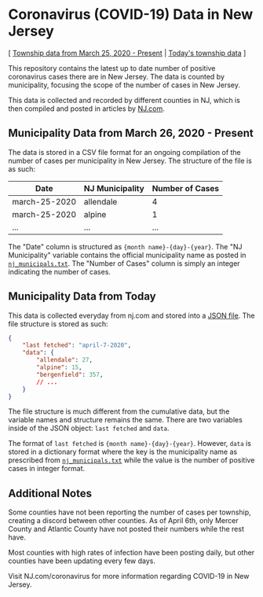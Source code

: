 # Coronavirus (COVID-19) Data in New Jersey
[
[ Township data from March 25, 2020 - Present](https://raw.githubusercontent.com/saaqebs/covid19-newjersey/master/total_nj_covid19.csv?token=AIK7VXF6BA3HPELIM7D3F4K6RVZ66)  |  [Today's township data](https://raw.githubusercontent.com/saaqebs/covid19-newjersey/master/nj_covid19_today.json?token=AIK7VXB6O7QRBWLG4FALI626RV2C4) ]

This repository contains the latest up to date number of positive coronavirus cases there are in New Jersey. The data is counted by municipality, focusing the scope of the number of cases in New Jersey.

This data is collected and recorded by different counties in NJ, which is then compiled and posted in articles by [NJ.com](https://www.nj.com/coronavirus/). 

## Municipality Data from March 26, 2020 - Present

The data is stored in a CSV file format for an ongoing compilation of the number of cases per municipality in New Jersey. The structure of the file is as such:

| Date          | NJ Municipality | Number of Cases |
|---------------|-----------------|-----------------|
| march-25-2020 | allendale       | 4               |
| march-25-2020 | alpine          | 1               |
| ...           | ...             | ...             |

The "Date" column is structured as `{month name}-{day}-{year}`. The "NJ Municipality" variable contains the official municipality name as posted in [`nj_municipals.txt`](https://raw.githubusercontent.com/saaqebs/covid19-newjersey/master/nj_municipals.txt?token=AIK7VXHWPYTHBUSHNY2GIRS6RV55Y). The "Number of Cases" column is simply an integer indicating the number of cases.

## Municipality Data from Today

This data is collected everyday from nj.com and stored into a [JSON file](https://github.com/saaqebs/covid19-newjersey/edit/master/nj_covid19_today.json). The file structure is stored as such:

```json
{
    "last fetched": "april-7-2020",
    "data": {
        "allendale": 27, 
        "alpine": 15, 
        "bergenfield": 357,
        // ...
    }
}

```

The file structure is much different from the cumulative data, but the variable names and structure remains the same. There are two variables inside of the JSON object: `last fetched` and `data`. 

The format of `last fetched` is `{month name}-{day}-{year}`. However, `data` is stored in a dictionary format where the key is the municipality name as prescribed from [`nj_municipals.txt`](https://raw.githubusercontent.com/saaqebs/covid19-newjersey/master/nj_municipals.txt?token=AIK7VXHWPYTHBUSHNY2GIRS6RV55Y) while the value is the number of positive cases in integer format.

## Additional Notes

Some counties have not been reporting the number of cases per township, creating a discord between other counties. As of April 6th, only Mercer County and Atlantic County have not posted their numbers while the rest have.

Most counties with high rates of infection have been posting daily, but other counties have been updating every few days.

Visit NJ.com/coronavirus for more information regarding COVID-19 in New Jersey.